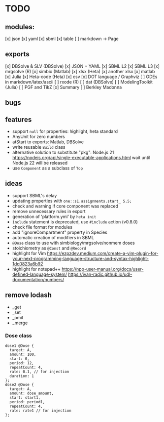 # TODO

## modules:

[x] json
[x] yaml
[x] sbml
[x] table
[ ] markdown -> Page

## exports

[x] DBSolve & SLV (DBSolve)
[x] JSON + YAML
[x] SBML L2
[x] SBML L3
[x] mrgsolve (R)
[x] simbio (Matlab)
[x] xlsx (Heta)
[x] another xlsx
[x] matlab
[x] Julia
[x] Heta-code (Heta)
[x] csv
[x] DOT language / Graphviz
[ ] ODEs in markdown/latex/ascii
[ ] rxode (R)
[ ] dat (DBSolve)
[ ] ModelingToolkit (Julia)
[ ] PGF and TikZ
[x] Summary
[ ] Berkley Madonna

## bugs


## features

- support `null` for properties: highlight, heta standard
- AnyUnit for zero numbers
- atStart to exports: Matlab, DBSolve
- write reusable `Build` class
- alternative solution to substitute "pkg": Node.js 21 https://nodejs.org/api/single-executable-applications.html
  wait until Node.js 22 will be released
- use `Component` as a subclass of `Top`

## ideas

- support SBML's delay
- updating properties with `one::s1.assignments.start_ 5.5;`
- check and warning if core component was replaced
- remove unnecessary rules in export
- generation of 'platform.yml' by `heta init`
- `include` statement is deprecated, use `#include` action (v0.8.0)
- check file format for modules
- add "ignoreCompartment" property in Species
- automatic creation of modifiers in SBML
- `@Dose` class to use with simbiology/mrgsolve/nonmem doses
- stoichiometry as `@Const` and `@Record`
- highlight for Vim https://ezpzdev.medium.com/create-a-vim-plugin-for-your-next-programming-language-structure-and-syntax-highlight-1dc0823a6b92
- highlight for notepad++ https://npp-user-manual.org/docs/user-defined-language-system/ https://ivan-radic.github.io/udl-documentation/numbers/ 

## remove lodash

- _get
- _set
- _omit
- _merge

### Dose class

```heta
dose1 @Dose {
  target: A,
  amount: 100,
  start: 0,
  period: 12,
  repeatCount: 4,
  rate: 0.1, // for injection
  duration: 1
};
dose2 @Dose {
  target: A,
  amount: dose_amount,
  start: start1,
  period: period1,
  repeatCount: 4,
  rate: rate1 // for injection
};
```
